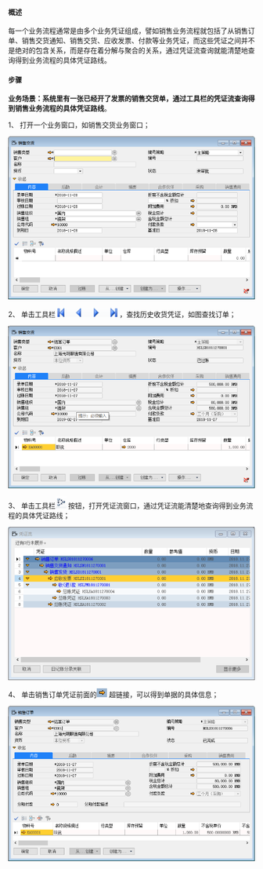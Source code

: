 #### **概述**

每一个业务流程通常是由多个业务凭证组成，譬如销售业务流程就包括了从销售订单、销售交货通知、销售交货、应收发票、付款等业务凭证，而这些凭证之间并不是绝对的包含关系，而是存在着分解与聚合的关系，通过凭证流查询就能清楚地查询得到业务流程的具体凭证路线。

#### **步骤**

**业务场景：系统里有一张已经开了发票的销售交货单，通过工具栏的凭证流查询得到销售业务流程的具体凭证路线**。

1、 打开一个业务窗口，如销售交货业务窗口； 

![img](images/2.1.png) 

2、 单击工具栏![img](images/2.2.png) ，查找历史收货凭证，如图查找订单；

![img](images/2.3.png) 

3、 单击工具栏![img](images/2.4.png)  按钮，打开凭证流窗口，通过凭证流能清楚地查询得到业务流程的具体凭证路线； 

![img](images/2.5.png)  

4、 单击销售订单凭证前面的![img](images/2.6.png) 超链接，可以得到单据的具体信息； 

![img](images/2.7.png) 

